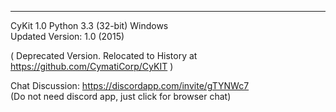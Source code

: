 <hr>CyKit 1.0 Python 3.3 (32-bit) Windows </hr><br>
Updated Version: 1.0 (2015)

( Deprecated Version. Relocated to History at https://github.com/CymatiCorp/CyKIT )

Chat Discussion: https://discordapp.com/invite/gTYNWc7  <br>
(Do not need discord app, just click for browser chat)
